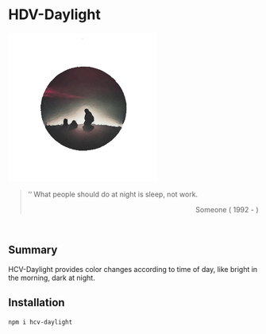 # HDV-Daylight

<img src="img/logo.png" width="300px">

<blockquote>
    <p>
        ‘‘ What people should do at night is sleep, not work.
    </p>
    <p align="right">
        Someone ( 1992 - )
    </p>
</blockquote>
<br>

## Summary
HCV-Daylight provides color changes according to time of day, like bright in the morning, dark at night.

## Installation
```
npm i hcv-daylight
```